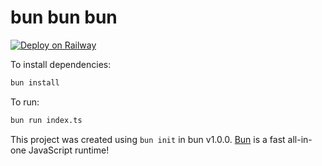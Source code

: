 # bun bun bun

[![Deploy on Railway](https://railway.app/button.svg)](https://railway.app/template/F0K-j3?referralCode=coffeecup)

To install dependencies:

```bash
bun install
```

To run:

```bash
bun run index.ts
```

This project was created using `bun init` in bun v1.0.0. [Bun](https://bun.sh) is a fast all-in-one JavaScript runtime!
